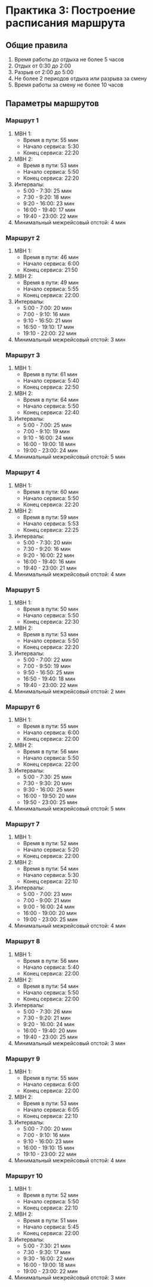 # Практика 3: Построение расписания маршрута

## Общие правила
1. Время работы до отдыха не более 5 часов
2. Отдых от 0:30 до 2:00
3. Разрыв от 2:00 до 5:00
4. Не более 2 периодов отдыха или разрыва за смену
5. Время работы за смену не более 10 часов

## Параметры маршрутов
### Маршрут 1
1. МВН 1:
    * Время в пути: 55 мин
    * Начало сервиса: 5:30
    * Конец сервиса: 22:20
2. МВН 2:
    * Время в пути: 53 мин
    * Начало сервиса: 5:50
    * Конец сервиса: 22:20
4. Интервалы:
    * 5:00 - 7:30: 25 мин
    * 7:30 - 9:20: 18 мин
    * 9:20 - 16:00: 23 мин
    * 16:00 - 19:40: 17 мин
    * 19:40 - 23:00: 22 мин
5. Минимальный межрейсовый отстой: 4 мин
### Маршрут 2
1. МВН 1:
    * Время в пути: 46 мин
    * Начало сервиса: 6:00
    * Конец сервиса: 21:50
2. МВН 2:
    * Время в пути: 49 мин
    * Начало сервиса: 5:55
    * Конец сервиса: 22:00
4. Интервалы:
    * 5:00 - 7:00: 20 мин
    * 7:00 - 9:10: 16 мин
    * 9:10 - 16:50: 21 мин
    * 16:50 - 19:10: 17 мин
    * 19:10 - 22:00: 22 мин
5. Минимальный межрейсовый отстой: 3 мин
### Маршрут 3
1. МВН 1:
    * Время в пути: 61 мин
    * Начало сервиса: 5:40
    * Конец сервиса: 22:50
2. МВН 2:
    * Время в пути: 64 мин
    * Начало сервиса: 5:50
    * Конец сервиса: 22:40
4. Интервалы:
    * 5:00 - 7:00: 25 мин
    * 7:00 - 9:10: 19 мин
    * 9:10 - 16:00: 24 мин
    * 16:00 - 19:00: 18 мин
    * 19:00 - 23:00: 24 мин
5. Минимальный межрейсовый отстой: 5 мин
### Маршрут 4
1. МВН 1:
    * Время в пути: 60 мин
    * Начало сервиса: 5:50
    * Конец сервиса: 22:20
2. МВН 2:
    * Время в пути: 59 мин
    * Начало сервиса: 5:53
    * Конец сервиса: 22:25
4. Интервалы:
    * 5:00 - 7:30: 20 мин
    * 7:30 - 9:20: 16 мин
    * 9:20 - 16:00: 22 мин
    * 16:00 - 19:40: 16 мин
    * 19:40 - 23:00: 21 мин
5. Минимальный межрейсовый отстой: 4 мин
### Маршрут 5
1. МВН 1:
    * Время в пути: 50 мин
    * Начало сервиса: 5:50
    * Конец сервиса: 22:30
2. МВН 2:
    * Время в пути: 53 мин
    * Начало сервиса: 5:50
    * Конец сервиса: 22:20
4. Интервалы:
    * 5:00 - 7:00: 22 мин
    * 7:00 - 9:50: 19 мин
    * 9:50 - 16:50: 25 мин
    * 16:50 - 19:40: 18 мин
    * 19:40 - 23:00: 22 мин
5. Минимальный межрейсовый отстой: 2 мин
### Маршрут 6
1. МВН 1:
    * Время в пути: 55 мин
    * Начало сервиса: 6:00
    * Конец сервиса: 22:00
2. МВН 2:
    * Время в пути: 56 мин
    * Начало сервиса: 5:50
    * Конец сервиса: 22:00
4. Интервалы:
    * 5:00 - 7:30: 25 мин
    * 7:30 - 9:30: 20 мин
    * 9:30 - 16:00: 25 мин
    * 16:00 - 19:50: 20 мин
    * 19:50 - 23:00: 25 мин
5. Минимальный межрейсовый отстой: 5 мин
### Маршрут 7
1. МВН 1:
    * Время в пути: 52 мин
    * Начало сервиса: 5:20
    * Конец сервиса: 22:00
2. МВН 2:
    * Время в пути: 54 мин
    * Начало сервиса: 5:30
    * Конец сервиса: 22:10
4. Интервалы:
    * 5:00 - 7:00: 23 мин
    * 7:00 - 9:00: 21 мин
    * 9:00 - 16:00: 24 мин
    * 16:00 - 19:00: 20 мин
    * 19:00 - 23:00: 25 мин
5. Минимальный межрейсовый отстой: 4 мин
### Маршрут 8
1. МВН 1:
    * Время в пути: 56 мин
    * Начало сервиса: 5:40
    * Конец сервиса: 22:00
2. МВН 2:
    * Время в пути: 54 мин
    * Начало сервиса: 5:50
    * Конец сервиса: 22:00
4. Интервалы:
    * 5:00 - 7:30: 26 мин
    * 7:30 - 9:20: 21 мин
    * 9:20 - 16:00: 24 мин
    * 16:00 - 19:40: 20 мин
    * 19:40 - 23:00: 25 мин
5. Минимальный межрейсовый отстой: 3 мин
### Маршрут 9
1. МВН 1:
    * Время в пути: 55 мин
    * Начало сервиса: 6:00
    * Конец сервиса: 22:00
2. МВН 2:
    * Время в пути: 53 мин
    * Начало сервиса: 6:05
    * Конец сервиса: 22:10
4. Интервалы:
    * 5:00 - 7:00: 20 мин
    * 7:00 - 9:10: 16 мин
    * 9:10 - 16:00: 23 мин
    * 16:00 - 19:10: 15 мин
    * 19:10 - 23:00: 22 мин
5. Минимальный межрейсовый отстой: 4 мин
### Маршрут 10
1. МВН 1:
    * Время в пути: 52 мин
    * Начало сервиса: 5:50
    * Конец сервиса: 22:10
2. МВН 2:
    * Время в пути: 51 мин
    * Начало сервиса: 5:45
    * Конец сервиса: 22:00
4. Интервалы:
    * 5:00 - 7:30: 21 мин
    * 7:30 - 9:30: 17 мин
    * 9:30 - 16:00: 22 мин
    * 16:00 - 19:00: 18 мин
    * 19:00 - 23:00: 22 мин
5. Минимальный межрейсовый отстой: 3 мин


